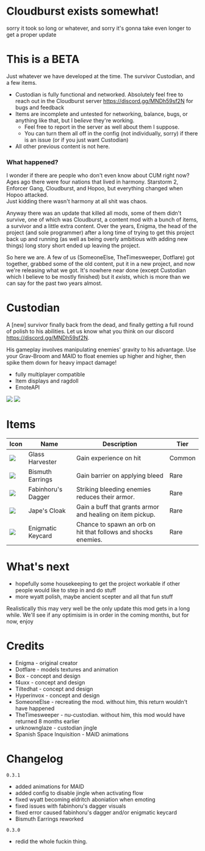 # Cloudburst exists somewhat!
sorry it took so long or whatever, and sorry it's gonna take even longer to get a proper update

# This is a BETA
Just whatever we have developed at the time. The survivor Custodian, and a few items.
- Custodian is fully functional and networked. Absolutely feel free to reach out in the Cloudburst server https://discord.gg/MNDh59sf2N for bugs and feedback
- Items are incomplete and untested for networking, balance, bugs, or anything like that, but I be*lieve* they're working. 
  - Feel free to report in the server as well about them I suppose. 
  - You can turn them all off in the config (not individually, sorry) if there is an issue (or if you just want Custodian)
- All other previous content is not here.
### What happened?
I wonder if there are people who don't even know about CUM right now?  
Ages ago there were four nations that lived in harmony. Starstorm 2, Enforcer Gang, Cloudburst, and Hopoo, but everything changed when Hopoo attacked.  
Just kidding there wasn't harmony at all shit was chaos.  

Anyway there was an update that killed all mods, some of them didn't survive, one of which was Cloudburst, a content mod with a bunch of items, a survivor and a little extra content. Over the years, Enigma, the head of the project (and sole programmer) after a long time of trying to get this project back up and running (as well as being overly ambitious with adding new things) long story short ended up leaving the project.  

So here we are. A few of us (SomeoneElse, TheTimesweeper, Dotflare) got together, grabbed some of the old content, put it in a new project, and now we're releasing what we got. It's nowhere near done (except Custodian which I believe to be mostly finished) but it *exists*, which is more than we can say for the past two years almost. 

# Custodian
A [new] survivor finally back from the dead, and finally getting a full round of polish to his abilities. Let us know what you think on our discord https://discord.gg/MNDh59sf2N.
  
His gameplay involves manipulating enemies' gravity to his advantage. Use your Grav-Broom and MAID to float enemies up higher and higher, then spike them down for heavy impact damage!
- fully multiplayer compatible
- Item displays and ragdoll
- EmoteAPI

![](https://raw.githubusercontent.com/NotSomeoneElse/Cloudburst/main/Release/_readme/wyattscren.png)
![](https://raw.githubusercontent.com/NotSomeoneElse/Cloudburst/main/CloudburstUnity/Assets/Survivors/Wyatt/WyattBundle/Wyatt/Icons/texIconWyatt.png)

# Items
| Icon | Name | Description | Tier |
| - | - | - | - |
| ![](https://i.imgur.com/3CQySKC.png)    |Glass Harvester | Gain experience on hit |Common |
| ![](https://i.imgur.com/qk3a28Z.png)    |Bismuth Earrings| Gain barrier on applying bleed | Rare |
| ![](https://i.imgur.com/FJRILzB.png)    |Fabinhoru's Dagger| Striking bleeding enemies reduces their armor. | Rare |
| ![](https://i.imgur.com/15l7dNB.png)    |Jape's Cloak| Gain a buff that grants armor and healing on item pickup. |Rare |
| ![](https://i.imgur.com/l3m9Hqp.png)    |Enigmatic Keycard |Chance to spawn an orb on hit that follows and shocks enemies. |Rare |

# What's next
- hopefully some housekeeping to get the project workable if other people would like to step in and do stuff
- more wyatt polish, maybe ancient scepter and all that fun stuff

Realistically this may very well be the only update this mod gets in a long while. We'll see if any optimisim is in order in the coming months, but for now, enjoy

# Credits
- Enigma - original creator
- Dotflare - models textures and animation
- Box - concept and design
- f4uxx - concept and design
- Tiltedhat - concept and design
- Hyperinvox - concept and design
- SomeoneElse - recreating the mod. without him, this return wouldn't have happened
- TheTimesweeper - nu-custodian. without him, this mod would have returned 8 months earlier
- unknownglaze - custodian jingle
- Spanish Space Inquisition - MAID animations

# Changelog
`0.3.1`
- added animations for MAID
- added config to disable jingle when activating flow
- fixed wyatt becoming eldritch aboniation when emoting
- fixed issues with fabinhoru's dagger visuals
- fixed error caused fabinhoru's dagger and/or enigmatic keycard
- Bismuth Earrings reworked

`0.3.0`
- redid the whole fuckin thing.